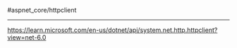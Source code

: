 #aspnet_core/httpclient

---

https://learn.microsoft.com/en-us/dotnet/api/system.net.http.httpclient?view=net-6.0
